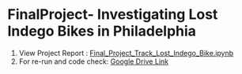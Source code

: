 # FinalProject- Investigating Lost Indego Bikes in Philadelphia

1. View Project Report : <a href = "https://github.com/kefanl/FinalProject/blob/master/Final_Project_Track_Lost_Indego_Bike.ipynb">Final_Project_Track_Lost_Indego_Bike.ipynb </a>
2. For re-run and code check: <a href="https://sqlzoo.net/wiki/SQL_Tutorial" title="Title"> Google Drive Link</a>

